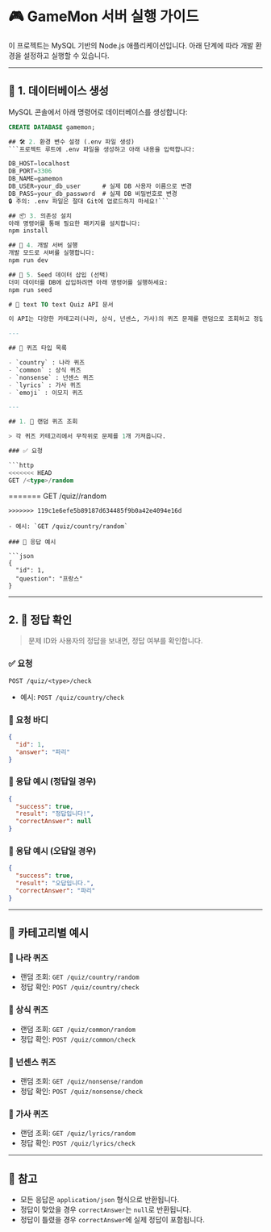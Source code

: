 # 🎮 GameMon 서버 실행 가이드

이 프로젝트는 MySQL 기반의 Node.js 애플리케이션입니다. 아래 단계에 따라 개발 환경을 설정하고 실행할 수 있습니다.

---

## 📁 1. 데이터베이스 생성

MySQL 콘솔에서 아래 명령어로 데이터베이스를 생성합니다:

````sql
CREATE DATABASE gamemon;

## 🛠 2. 환경 변수 설정 (.env 파일 생성)
```프로젝트 루트에 .env 파일을 생성하고 아래 내용을 입력합니다:

DB_HOST=localhost
DB_PORT=3306
DB_NAME=gamemon
DB_USER=your_db_user      # 실제 DB 사용자 이름으로 변경
DB_PASS=your_db_password  # 실제 DB 비밀번호로 변경
🔒 주의: .env 파일은 절대 Git에 업로드하지 마세요!```

## 📦 3. 의존성 설치
아래 명령어를 통해 필요한 패키지를 설치합니다:
npm install

## 🚀 4. 개발 서버 실행
개발 모드로 서버를 실행합니다:
npm run dev

## 🌱 5. Seed 데이터 삽입 (선택)
더미 데이터를 DB에 삽입하려면 아래 명령어를 실행하세요:
npm run seed

# 📘 text TO text Quiz API 문서

이 API는 다양한 카테고리(나라, 상식, 넌센스, 가사)의 퀴즈 문제를 랜덤으로 조회하고 정답을 확인할 수 있는 기능을 제공합니다.

---

## 🧩 퀴즈 타입 목록

- `country` : 나라 퀴즈
- `common` : 상식 퀴즈
- `nonsense` : 넌센스 퀴즈
- `lyrics` : 가사 퀴즈
- `emoji` : 이모지 퀴즈

---

## 1. 📌 랜덤 퀴즈 조회

> 각 퀴즈 카테고리에서 무작위로 문제를 1개 가져옵니다.

### ✅ 요청

```http
<<<<<<< HEAD
GET /<type>/random
````
=======
GET /quiz/<type>/random
```
>>>>>>> 119c1e6efe5b89187d634485f9b0a42e4094e16d

- 예시: `GET /quiz/country/random`

### 🔁 응답 예시

```json
{
  "id": 1,
  "question": "프랑스"
}
```

---

## 2. 📌 정답 확인

> 문제 ID와 사용자의 정답을 보내면, 정답 여부를 확인합니다.

### ✅ 요청

```http
POST /quiz/<type>/check
```

- 예시: `POST /quiz/country/check`

### 📨 요청 바디

```json
{
  "id": 1,
  "answer": "파리"
}
```

### 🔁 응답 예시 (정답일 경우)

```json
{
  "success": true,
  "result": "정답입니다!",
  "correctAnswer": null
}
```

### 🔁 응답 예시 (오답일 경우)

```json
{
  "success": true,
  "result": "오답입니다.",
  "correctAnswer": "파리"
}
```

---

## 📂 카테고리별 예시

### 📍 나라 퀴즈

- 랜덤 조회: `GET /quiz/country/random`
- 정답 확인: `POST /quiz/country/check`

### 📍 상식 퀴즈

- 랜덤 조회: `GET /quiz/common/random`
- 정답 확인: `POST /quiz/common/check`

### 📍 넌센스 퀴즈

- 랜덤 조회: `GET /quiz/nonsense/random`
- 정답 확인: `POST /quiz/nonsense/check`

### 📍 가사 퀴즈

- 랜덤 조회: `GET /quiz/lyrics/random`
- 정답 확인: `POST /quiz/lyrics/check`

---

## 📌 참고

- 모든 응답은 `application/json` 형식으로 반환됩니다.
- 정답이 맞았을 경우 `correctAnswer`는 `null`로 반환됩니다.
- 정답이 틀렸을 경우 `correctAnswer`에 실제 정답이 포함됩니다.
